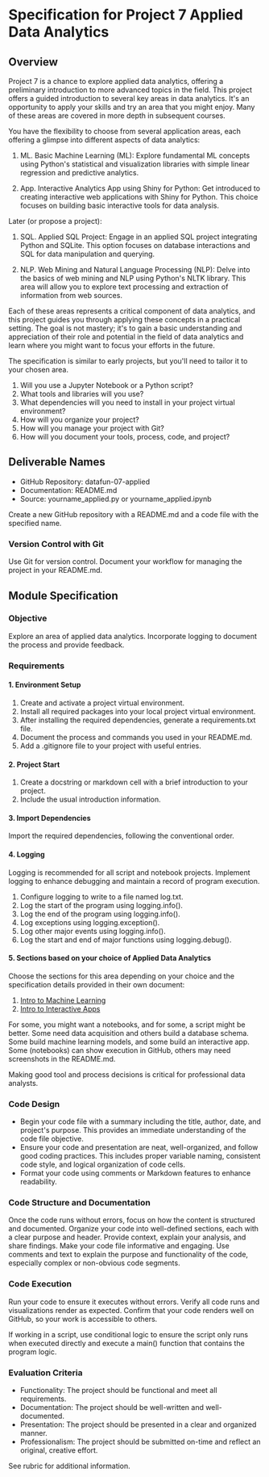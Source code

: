 # Specification for Project 7 Applied Data Analytics

## Overview

Project 7 is a chance to explore applied data analytics, offering a preliminary introduction to more advanced topics in the field.
This project offers a guided introduction to several key areas in data analytics. It's an opportunity to apply your skills and try an area that you might enjoy.  Many of these areas are covered in more depth in subsequent courses.

You have the flexibility to choose from several application areas, each offering a glimpse into different aspects of data analytics:

1. ML. Basic Machine Learning (ML): Explore fundamental ML concepts using Python's statistical and visualization libraries with simple linear regression and predictive analytics.

1. App. Interactive Analytics App using Shiny for Python: Get introduced to creating interactive web applications with Shiny for Python. This choice focuses on building basic interactive tools for data analysis.

Later (or propose a project):

1. SQL. Applied SQL Project: Engage in an applied SQL project integrating Python and SQLite. This option focuses on database interactions and SQL for data manipulation and querying.

1. NLP. Web Mining and Natural Language Processing (NLP): Delve into the basics of web mining and NLP using Python's NLTK library. This area will allow you to explore text processing and extraction of information from web sources.


Each of these areas represents a critical component of data analytics, and this project guides you through applying these concepts in a practical setting.
The goal is not mastery; it's to gain a basic understanding and appreciation of their role and potential in the field of data analytics and learn where you might want to focus your efforts in the future.

The specification is similar to early projects, but you'll need to tailor it to your chosen area.

1. Will you use a Jupyter Notebook or a Python script?
2. What tools and libraries will you use?
3. What dependencies will you need to install in your project virtual environment?
4. How will you organize your project?
5. How will you manage your project with Git?
6. How will you document your tools, process, code, and project?

## Deliverable Names

- GitHub Repository:  datafun-07-applied
- Documentation:      README.md
- Source:             yourname_applied.py or yourname_applied.ipynb

Create a new GitHub repository with a README.md and a code file with the specified name.

### Version Control with Git

Use Git for version control.
Document your workflow for managing the project in your README.md.

## Module Specification

### Objective

Explore an area of applied data analytics.
Incorporate logging to document the process and provide feedback.

### Requirements

#### 1. Environment Setup

1. Create and activate a project virtual environment.
1. Install all required packages into your local project virtual environment.
1. After installing the required dependencies, generate a requirements.txt file.
1. Document the process and commands you used in your README.md.
1. Add a .gitignore file to your project with useful entries.

#### 2. Project Start

1. Create a docstring or markdown cell with a brief introduction to your project.
1. Include the usual introduction information.

#### 3. Import Dependencies

Import the required dependencies, following the conventional order.

#### 4. Logging

Logging is recommended for all script and notebook projects.
Implement logging to enhance debugging and maintain a record of program execution.

1. Configure logging to write to a file named log.txt.
1. Log the start of the program using logging.info().
1. Log the end of the program using logging.info().
1. Log exceptions using logging.exception().
1. Log other major events using logging.info().
1. Log the start and end of major functions using logging.debug().

#### 5. Sections based on your choice of Applied Data Analytics

Choose the sections for this area depending on your choice
and the specification details provided in their own document:

1. [Intro to Machine Learning](ML.md)
1. [Intro to Interactive Apps](APP.md)

For some, you might want a notebooks, and for some, a script might be better.
Some need data acquisition and others build a database schema.
Some build machine learning models, and some build an interactive app.
Some (notebooks) can show execution in GitHub, others may need screenshots in the README.md.

Making good tool and process decisions is critical for professional data analysts.

### Code Design

- Begin your code file with a summary including the title, author, date, and project's purpose. This provides an immediate understanding of the code file objective.
- Ensure your code and presentation are neat, well-organized, and follow good coding practices. This includes proper variable naming, consistent code style, and logical organization of code cells.
- Format your code using comments or Markdown features to enhance readability.

### Code Structure and Documentation

Once the code runs without errors, focus on how the content is structured and documented.
Organize your code into well-defined sections, each with a clear purpose and header.
Provide context, explain your analysis, and share findings.
Make your code file informative and engaging.
Use comments and text to explain the purpose and functionality of the code, especially complex or non-obvious code segments.

### Code Execution

Run your code to ensure it executes without errors.
Verify all code runs and visualizations render as expected.
Confirm that your code renders well on GitHub, so your work is accessible to others.

If working in a script, use conditional logic to ensure the script only runs
when executed directly and execute a main() function that contains the program logic.

### Evaluation Criteria

- Functionality: The project should be functional and meet all requirements.
- Documentation: The project should be well-written and well-documented.
- Presentation: The project should be presented in a clear and organized manner.
- Professionalism: The project should be submitted on-time and reflect an original, creative effort.

See rubric for additional information.
